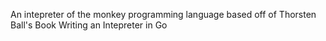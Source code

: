 An intepreter of the monkey programming language based off of Thorsten Ball's Book Writing an Intepreter in Go
